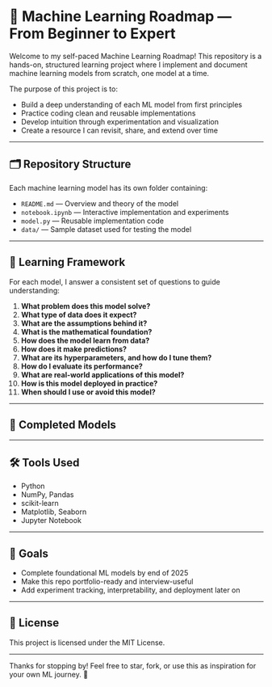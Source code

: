 # 🧠 Machine Learning Roadmap — From Beginner to Expert

Welcome to my self-paced Machine Learning Roadmap! This repository is a hands-on, structured learning project where I implement and document machine learning models from scratch, one model at a time.

The purpose of this project is to:
- Build a deep understanding of each ML model from first principles
- Practice coding clean and reusable implementations
- Develop intuition through experimentation and visualization
- Create a resource I can revisit, share, and extend over time

---

## 🗂️ Repository Structure

Each machine learning model has its own folder containing:

- `README.md` — Overview and theory of the model
- `notebook.ipynb` — Interactive implementation and experiments
- `model.py` — Reusable implementation code
- `data/` — Sample dataset used for testing the model

---

## 🧭 Learning Framework

For each model, I answer a consistent set of questions to guide understanding:

1. **What problem does this model solve?**
2. **What type of data does it expect?**
3. **What are the assumptions behind it?**
4. **What is the mathematical foundation?**
5. **How does the model learn from data?**
6. **How does it make predictions?**
7. **What are its hyperparameters, and how do I tune them?**
8. **How do I evaluate its performance?**
9. **What are real-world applications of this model?**
10. **How is this model deployed in practice?**
11. **When should I use or avoid this model?**

---

## 📍 Completed Models

---

## 🛠️ Tools Used

- Python
- NumPy, Pandas
- scikit-learn
- Matplotlib, Seaborn
- Jupyter Notebook

---

## 📌 Goals

- Complete foundational ML models by end of 2025
- Make this repo portfolio-ready and interview-useful
- Add experiment tracking, interpretability, and deployment later on

---

## 🔖 License

This project is licensed under the MIT License.

---

Thanks for stopping by! Feel free to star, fork, or use this as inspiration for your own ML journey. 🚀
